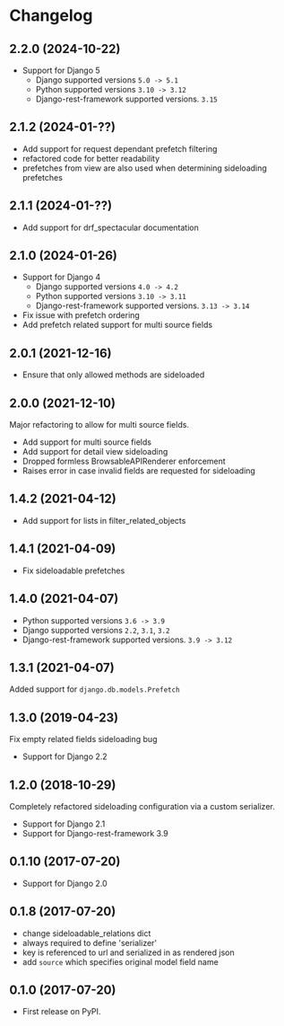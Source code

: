 # Changelog


## 2.2.0 (2024-10-22)
- Support for Django 5
  - Django supported versions `5.0 -> 5.1`
  - Python supported versions `3.10 -> 3.12`
  - Django-rest-framework supported versions. `3.15`

## 2.1.2 (2024-01-??)

- Add support for request dependant prefetch filtering
- refactored code for better readability
- prefetches from view are also used when determining sideloading prefetches 

## 2.1.1 (2024-01-??)

- Add support for drf_spectacular documentation

## 2.1.0 (2024-01-26)

- Support for Django 4
  - Django supported versions `4.0 -> 4.2`
  - Python supported versions `3.10 -> 3.11`
  - Django-rest-framework supported versions. `3.13 -> 3.14`
- Fix issue with prefetch ordering
- Add prefetch related support for multi source fields

## 2.0.1 (2021-12-16)

- Ensure that only allowed methods are sideloaded

## 2.0.0 (2021-12-10)

Major refactoring to allow for multi source fields.

- Add support for multi source fields
- Add support for detail view sideloading
- Dropped formless BrowsableAPIRenderer enforcement
- Raises error in case invalid fields are requested for sideloading

## 1.4.2 (2021-04-12)

- Add support for lists in filter_related_objects

## 1.4.1 (2021-04-09)

- Fix sideloadable prefetches

## 1.4.0 (2021-04-07)

- Python supported versions `3.6 -> 3.9`
- Django supported versions `2.2`, `3.1`, `3.2`
- Django-rest-framework supported versions. `3.9 -> 3.12`

## 1.3.1 (2021-04-07)

Added support for `django.db.models.Prefetch`

## 1.3.0 (2019-04-23)

Fix empty related fields sideloading bug

- Support for Django 2.2

## 1.2.0 (2018-10-29)

Completely refactored sideloading configuration via a custom serializer.

- Support for Django 2.1
- Support for Django-rest-framework 3.9

## 0.1.10 (2017-07-20)

- Support for Django 2.0

## 0.1.8 (2017-07-20)

- change sideloadable_relations dict
- always required to define 'serializer'
- key is referenced to url and serialized in as rendered json
- add `source` which specifies original model field name

## 0.1.0 (2017-07-20)

- First release on PyPI.
